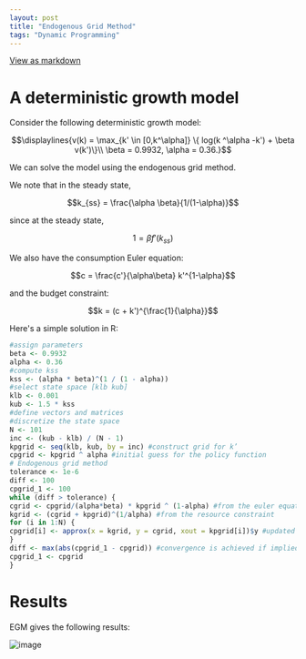 ```yaml
---
layout: post
title: "Endogenous Grid Method"
tags: "Dynamic Programming"
---
```


<a href="https://github.com/chiangnicholas/chiangnicholas.github.io/blob/main/_posts/2024-11-18-Endogenous-Grid-Method.md">View as markdown</a>
<a id="post-top"></a>
# A deterministic growth model

Consider the following deterministic growth model:
```math
\displaylines{v(k) = \max_{k' \in [0,k^\alpha]} \{ log(k ^\alpha -k') + \beta v(k')\}\\
\beta = 0.9932, \alpha = 0.36.}
```

We can solve the model using the endogenous grid method.

We note that in the steady state, 
```math
k_{ss} = \frac{\alpha \beta}{1/(1-\alpha)}
```
since at the steady state, 
```math
1 = \beta f'(k_{ss})
```

We also have the consumption Euler equation:
```math
c = \frac{c'}{\alpha\beta} k'^{1-\alpha}
```
and the budget constraint:
```math
k = (c + k')^{\frac{1}{\alpha}}
```

Here's a simple solution in R:

```R
#assign parameters
beta <- 0.9932
alpha <- 0.36
#compute kss
kss <- (alpha * beta)^(1 / (1 - alpha))
#select state space [klb kub]
klb <- 0.001
kub <- 1.5 * kss
#define vectors and matrices
#discretize the state space
N <- 101
inc <- (kub - klb) / (N - 1)
kpgrid <- seq(klb, kub, by = inc) #construct grid for k’
cpgrid <- kpgrid ^ alpha #initial guess for the policy function
# Endogenous grid method
tolerance <- 1e-6
diff <- 100
cpgrid_1 <- 100
while (diff > tolerance) {
cgrid <- cpgrid/(alpha*beta) * kpgrid ^ (1-alpha) #from the euler equation
kgrid <- (cgrid + kpgrid)^(1/alpha) #from the resource constraint
for (i in 1:N) {
cpgrid[i] <- approx(x = kgrid, y = cgrid, xout = kpgrid[i])$y #updated function for c=h(k)
}
diff <- max(abs(cpgrid_1 - cpgrid)) #convergence is achieved if implied c’ converges
cpgrid_1 <- cpgrid
}
```

# Results
EGM gives the following results:

![image](https://github.com/user-attachments/assets/f31b57a0-9807-4c32-a034-7d14d4410a15)

